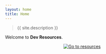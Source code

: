 ```yaml
---
layout: home
title: Home
---
```


> {{ site.description }}

Welcome to **Dev Resources**.

<div align="center" style="padding-bottom: 1em;">
    <a href="{{ site.baseurl }}{% link resources/index.md %}">
        <img src="https://img.shields.io/badge/all_resource_topics-blue?style=for-the-badge"
            alt="Go to resources"/>
    </a>
</div>

<!-- TODO add feature topics and use an includes file to flexbox -->
